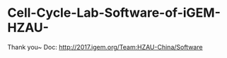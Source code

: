 # Cell-Cycle-Lab-Software-of-iGEM-HZAU-
Thank you~
Doc: http://2017.igem.org/Team:HZAU-China/Software
